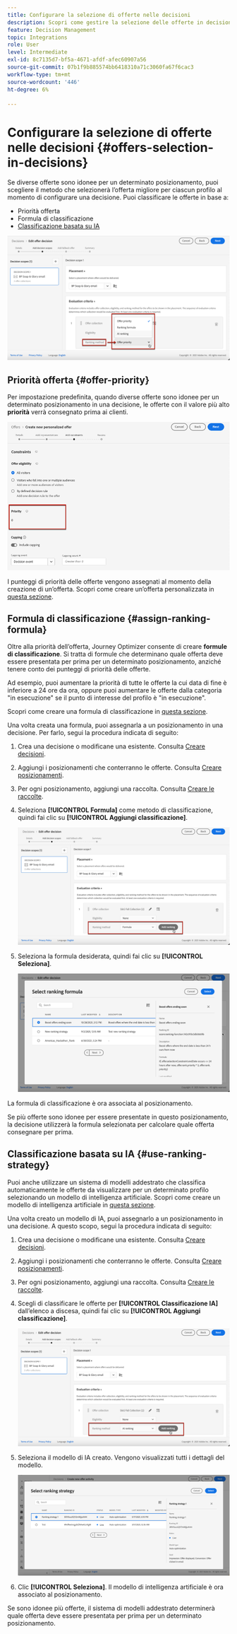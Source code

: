 ```yaml
---
title: Configurare la selezione di offerte nelle decisioni
description: Scopri come gestire la selezione delle offerte in decisioni
feature: Decision Management
topic: Integrations
role: User
level: Intermediate
exl-id: 8c7135d7-bf5a-4671-afdf-afec60907a56
source-git-commit: 07b1f9b885574bb6418310a71c3060fa67f6cac3
workflow-type: tm+mt
source-wordcount: '446'
ht-degree: 6%

---
```


# Configurare la selezione di offerte nelle decisioni {#offers-selection-in-decisions}

Se diverse offerte sono idonee per un determinato posizionamento, puoi scegliere il metodo che selezionerà l’offerta migliore per ciascun profilo al momento di configurare una decisione. Puoi classificare le offerte in base a:
* Priorità offerta
* Formula di classificazione
* [Classificazione basata su IA](#use-ranking-strategy)

![](../assets/offer-rank-by.png)

## Priorità offerta {#offer-priority}

Per impostazione predefinita, quando diverse offerte sono idonee per un determinato posizionamento in una decisione, le offerte con il valore più alto **priorità** verrà consegnato prima ai clienti.

![](../assets/offer-priority.png)

I punteggi di priorità delle offerte vengono assegnati al momento della creazione di un’offerta. Scopri come creare un’offerta personalizzata in [questa sezione](../offer-library/creating-personalized-offers.md).

## Formula di classificazione {#assign-ranking-formula}

Oltre alla priorità dell’offerta, Journey Optimizer consente di creare **formule di classificazione**. Si tratta di formule che determinano quale offerta deve essere presentata per prima per un determinato posizionamento, anziché tenere conto dei punteggi di priorità delle offerte.

Ad esempio, puoi aumentare la priorità di tutte le offerte la cui data di fine è inferiore a 24 ore da ora, oppure puoi aumentare le offerte dalla categoria &quot;in esecuzione&quot; se il punto di interesse del profilo è &quot;in esecuzione&quot;.

Scopri come creare una formula di classificazione in [questa sezione](../ranking/create-ranking-formulas.md).

Una volta creata una formula, puoi assegnarla a un posizionamento in una decisione. Per farlo, segui la procedura indicata di seguito:

1. Crea una decisione o modificane una esistente. Consulta [Creare decisioni](../offer-activities/create-offer-activities.md).

1. Aggiungi i posizionamenti che conterranno le offerte. Consulta [Creare posizionamenti](../offer-library/creating-placements.md).

1. Per ogni posizionamento, aggiungi una raccolta. Consulta [Creare le raccolte](../offer-library/creating-collections.md).

1. Seleziona **[!UICONTROL Formula]** come metodo di classificazione, quindi fai clic su **[!UICONTROL Aggiungi classificazione]**.

   ![](../assets/offer-activity-ranking.png)

1. Seleziona la formula desiderata, quindi fai clic su **[!UICONTROL Seleziona]**.

   ![](../assets/ranking-selection.png)

La formula di classificazione è ora associata al posizionamento.

Se più offerte sono idonee per essere presentate in questo posizionamento, la decisione utilizzerà la formula selezionata per calcolare quale offerta consegnare per prima.

## Classificazione basata su IA {#use-ranking-strategy}

<!--If you are an [Adobe Experience Platform](https://experienceleague.adobe.com/docs/experience-platform/landing/home.html){target="_blank"} user leveraging the **Offer Decisioning** application service,-->

Puoi anche utilizzare un sistema di modelli addestrato che classifica automaticamente le offerte da visualizzare per un determinato profilo selezionando un modello di intelligenza artificiale. Scopri come creare un modello di intelligenza artificiale in [questa sezione](../ranking/create-ranking-strategies.md).

Una volta creato un modello di IA, puoi assegnarlo a un posizionamento in una decisione. A questo scopo, segui la procedura indicata di seguito:

1. Crea una decisione o modificane una esistente. Consulta [Creare decisioni](../offer-activities/create-offer-activities.md).

1. Aggiungi i posizionamenti che conterranno le offerte. Consulta [Creare posizionamenti](../offer-library/creating-placements.md).

1. Per ogni posizionamento, aggiungi una raccolta. Consulta [Creare le raccolte](../offer-library/creating-collections.md).

1. Scegli di classificare le offerte per **[!UICONTROL Classificazione IA]** dall’elenco a discesa, quindi fai clic su **[!UICONTROL Aggiungi classificazione]**.

   ![](../assets/ranking-selection-ai-ranking.png)

1. Seleziona il modello di IA creato. Vengono visualizzati tutti i dettagli del modello.

   ![](../assets/ranking-selection-ai-ranking-selected.png)

1. Clic **[!UICONTROL Seleziona]**. Il modello di intelligenza artificiale è ora associato al posizionamento.

Se sono idonee più offerte, il sistema di modelli addestrato determinerà quale offerta deve essere presentata per prima per un determinato posizionamento.

